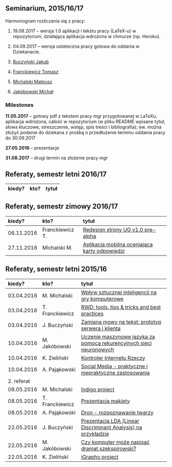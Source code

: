 ## Seminarium, 2015/16/17

<!--
1. [Ekiert Łukasz](https://github.com/lekiert/mgr)
1. [Zieliński Kamil](https://github.com/laikkk/praca-magisterska)
-->

Harmonogram rozliczania się z pracy:

1. 19.08.2017 – wersja 1.0 aplikacji i tekstu pracy (LaTeX-u) w repozytorium;
  działająca aplikacja wdrożona w chmurze (np. Heroku).
2. 04.09.2017 – wersja ostateczna pracy gotowa do oddania w Dziekanacie.

1. [Buczyński Jakub](https://github.com/jbuczynski/magisterka)
1. [Franckiewicz Tomasz](https://github.com/tfranckiewicz/mgr)
1. [Michalski Mateusz](https://github.com/matismatis93/SemMgr)
1. [Jakóbowski Michał](https://github.com/micool91/praca-mag)

<!--
1. [Pająkowski Adrian](https://github.com/apajakowski/magisterka)
-->

### Milestones

**11.05.2017** – gotowy pdf z tekstem pracy mgr przygotowanej w LaTeXu, aplikacja wdrożona, całość w repozytorium (w pliku README wpisane tytuł, słowa kluczowe, streszczenie, wstęp, spis treści i bibliografia); ew. można złożyć podanie do dziekana z prośbą o przedłużenie terminu oddania pracy do 30.09.2017

**27.05.2016** – prezentacje

**31.08.2017** – drugi termin na złożenie pracy mgr


## Referaty, semestr letni 2016/17

| kiedy?      | kto?            | tytuł |
| :---------- | :-------------- | :---- |


## Referaty, semestr zimowy 2016/17

| kiedy?      | kto?            | tytuł |
| :---------- | :-------------- | :---- |
| 06.11.2016  | Franckiewicz T. | [Redesign strony UG v1.0 pre-alpha](http://inf.ug.tomasz.fr/)|
| 27.11.2016  | Michalski M.    | [Aplikacja mobilna oceniająca karty odpowiedzi](http://slides.com/mateuszmichalski/deck-1/fullscreen)|


## Referaty, semestr letni 2015/16

| kiedy?      | kto?            | tytuł |
| :---------- | :-------------- | :---- |
| 03.04.2016  | M. Michalski    | [Wpływ sztucznej inteligencji na gry komputerowe](http://slides.com/mateuszmichalski/deck-1/fullscreen#/) |
| 03.04.2016  | T. Franckiewicz | [RWD: tools, tips & tricks and best practices](https://prezi.com/cr11l8usmabw/rwd/) |
| 03.04.2016  | J. Buczyński    | [Zamiana mowy na tekst: prototyp serwera i klienta](https://github.com/jbuczynski/magisterka/tree/master/server_example) |
| 10.04.2016  | M. Jakóbowski   | [Uczenie maszynowe języka za pomocą rekurencyjnych sieci neuronowych](http://1drv.ms/23tBR4I) |
| 10.04.2016  | K. Zieliński    | [Kontroler Internetu Rzeczy](http://1drv.ms/23tBR4I) |
| 10.04.2016  | A. Pająkowski   | [Social Media - praktyczne i niepraktyczne zastosowania](https://slides.com/apajakowski/deck-1#/) |
| 2. referat  |                 |  |
| 08.05.2016  | M. Michalski    | [Indigo project](http://slides.com/mateuszmichalski/deck-2/fullscreen#/) |
| 08.05.2016  | T. Franckiewicz | [Prezentacja makiety](http://dev.tomasz.fr/ug) |
| 08.05.2016  | A. Pająkowski   | [Dron - rozpoznawanie twarzy](https://slides.com/apajakowski/deck-2#/) |
| 22.05.2016  | J. Buczyński    | [Prezentacja LDA (Linear Discriminant Analysis) na przykładzie](https://github.com/jbuczynski/magisterka/tree/master/lda_example) |
| 22.05.2016  | M. Jakóbowski   | [Czy komputer może napisać dramat szekspirowski?](http://slides.com/michaljakobowski/c) |
| 22.05.2016  | K. Zieliński    |  [iGrapho project](https://1drv.ms/p/s!AogBbZBsiJmflEVnmRYuTAmu0Nlv)|
